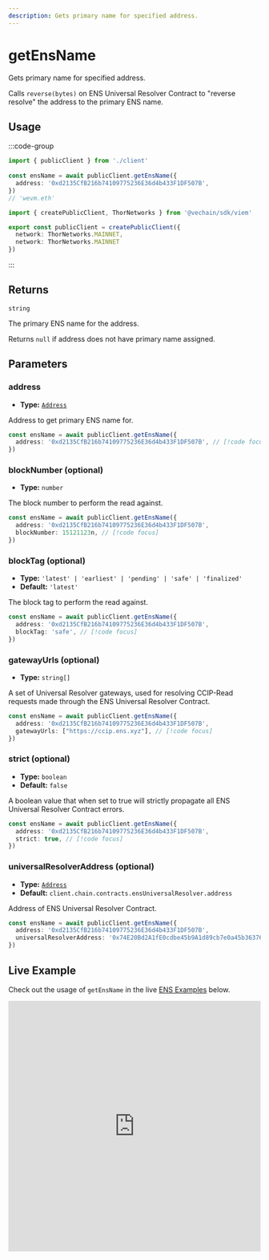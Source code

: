 ```yaml
---
description: Gets primary name for specified address.
---
```


# getEnsName

Gets primary name for specified address.

Calls `reverse(bytes)` on ENS Universal Resolver Contract to "reverse resolve" the address to the primary ENS name.

## Usage

:::code-group

```ts [example.ts]
import { publicClient } from './client'
 
const ensName = await publicClient.getEnsName({
  address: '0xd2135CfB216b74109775236E36d4b433F1DF507B',
})
// 'wevm.eth'
```

```ts [client.ts]
import { createPublicClient, ThorNetworks } from '@vechain/sdk/viem'

export const publicClient = createPublicClient({
  network: ThorNetworks.MAINNET,
  network: ThorNetworks.MAINNET
})
```

:::

## Returns

`string`

The primary ENS name for the address.

Returns `null` if address does not have primary name assigned.

## Parameters

### address

- **Type:** [`Address`](/docs/glossary/types#address)

Address to get primary ENS name for.

```ts
const ensName = await publicClient.getEnsName({
  address: '0xd2135CfB216b74109775236E36d4b433F1DF507B', // [!code focus]
})
```

### blockNumber (optional)

- **Type:** `number`

The block number to perform the read against.

```ts
const ensName = await publicClient.getEnsName({
  address: '0xd2135CfB216b74109775236E36d4b433F1DF507B',
  blockNumber: 15121123n, // [!code focus]
})
```

### blockTag (optional)

- **Type:** `'latest' | 'earliest' | 'pending' | 'safe' | 'finalized'`
- **Default:** `'latest'`

The block tag to perform the read against.

```ts
const ensName = await publicClient.getEnsName({
  address: '0xd2135CfB216b74109775236E36d4b433F1DF507B',
  blockTag: 'safe', // [!code focus]
})
```

### gatewayUrls (optional)

- **Type:** `string[]`

A set of Universal Resolver gateways, used for resolving CCIP-Read requests made through the ENS Universal Resolver Contract.

```ts
const ensName = await publicClient.getEnsName({
  address: '0xd2135CfB216b74109775236E36d4b433F1DF507B',
  gatewayUrls: ["https://ccip.ens.xyz"], // [!code focus]
})
```

### strict (optional)

- **Type:** `boolean`
- **Default:** `false`

A boolean value that when set to true will strictly propagate all ENS Universal Resolver Contract errors.

```ts
const ensName = await publicClient.getEnsName({
  address: '0xd2135CfB216b74109775236E36d4b433F1DF507B',
  strict: true, // [!code focus]
})
```

### universalResolverAddress (optional)

- **Type:** [`Address`](/docs/glossary/types#address)
- **Default:** `client.chain.contracts.ensUniversalResolver.address`

Address of ENS Universal Resolver Contract.

```ts
const ensName = await publicClient.getEnsName({
  address: '0xd2135CfB216b74109775236E36d4b433F1DF507B',
  universalResolverAddress: '0x74E20Bd2A1fE0cdbe45b9A1d89cb7e0a45b36376', // [!code focus]
})
```

## Live Example

Check out the usage of `getEnsName` in the live [ENS Examples](https://stackblitz.com/github/wevm/viem/tree/main/examples/ens) below.

<iframe frameBorder="0" width="100%" height="500px" src="https://stackblitz.com/github/wevm/viem/tree/main/examples/ens?embed=1&file=index.ts&hideNavigation=1&hideDevTools=true&terminalHeight=0&ctl=1"></iframe>